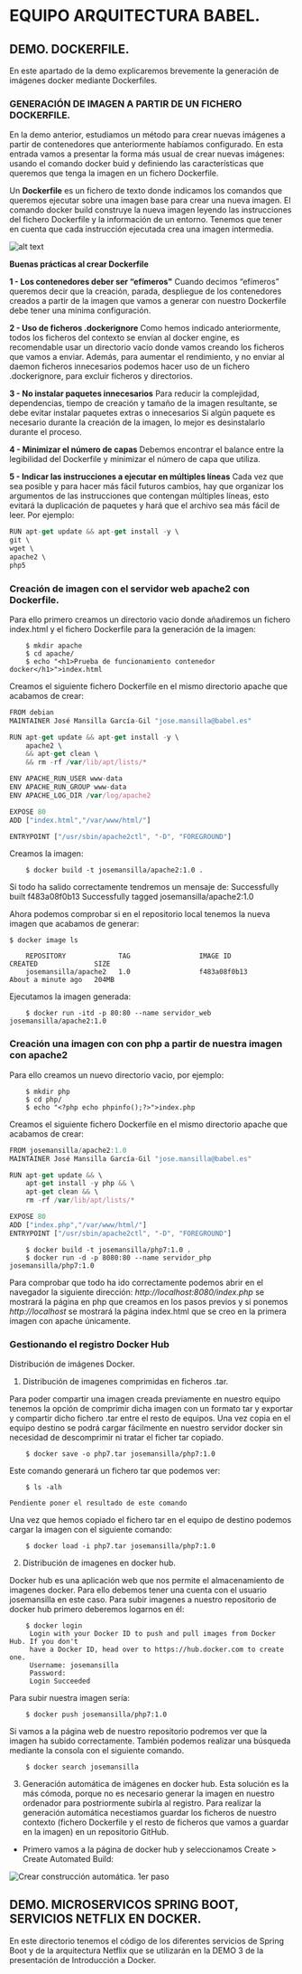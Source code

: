 # EQUIPO ARQUITECTURA BABEL. 

## DEMO. DOCKERFILE.
En este apartado de la demo explicaremos brevemente la generación de imágenes docker mediante Dockerfiles.

### GENERACIÓN DE IMAGEN A PARTIR DE UN FICHERO DOCKERFILE.

En la demo anterior, estudiamos un método para crear nuevas imágenes a partir de contenedores que anteriormente habíamos configurado. En esta entrada vamos a presentar la forma más usual de crear nuevas imágenes: usando el comando docker buid y definiendo las características que queremos que tenga la imagen en un fichero Dockerfile.

Un **Dockerfile** es un fichero de texto donde indicamos los comandos que queremos ejecutar sobre una imagen base para crear una nueva imagen. El comando docker build construye la nueva imagen leyendo las instrucciones del fichero Dockerfile y la información de un entorno. Tenemos que tener en cuenta que cada instrucción ejecutada crea una imagen intermedia.

![alt text](https://github.com/jmansiya/presentacion-docker-babel/blob/master/demo%20microservicios/dockerfile.png "DockerFile to image")

**Buenas prácticas al crear Dockerfile**

**1 - Los contenedores deber ser “efímeros"**
Cuando decimos “efímeros” queremos decir que la creación, parada, despliegue de los contenedores creados a partir de la imagen que vamos a generar con nuestro Dockerfile debe tener una mínima configuración.

**2 - Uso de ficheros .dockerignore**
Como hemos indicado anteriormente, todos los ficheros del contexto se envían al docker engine, es recomendable usar un directorio vacío donde vamos creando los ficheros que vamos a enviar. Además, para aumentar el rendimiento, y no enviar al daemon ficheros innecesarios podemos hacer uso de un fichero .dockerignore, para excluir ficheros y directorios.

**3 - No instalar paquetes innecesarios**
Para reducir la complejidad, dependencias, tiempo de creación y tamaño de la imagen resultante, se debe evitar instalar paquetes extras o innecesarios Si algún paquete es necesario durante la creación de la imagen, lo mejor es desinstalarlo durante el proceso.

**4 - Minimizar el número de capas**
Debemos encontrar el balance entre la legibilidad del Dockerfile y minimizar el número de capa que utiliza.

**5 - Indicar las instrucciones a ejecutar en múltiples líneas**
Cada vez que sea posible y para hacer más fácil futuros cambios, hay que organizar los argumentos de las instrucciones que contengan múltiples líneas, esto evitará la duplicación de paquetes y hará que el archivo sea más fácil de leer. Por ejemplo:

```javascript
RUN apt-get update && apt-get install -y \
git \
wget \
apache2 \
php5
```

### Creación de imagen con el servidor web apache2 con Dockerfile.

Para ello primero creamos un directorio vacio donde añadiremos un fichero index.html y el fichero Dockerfile para la generación de la imagen:

        $ mkdir apache
        $ cd apache/
        $ echo "<h1>Prueba de funcionamiento contenedor docker</h1>">index.html

Creamos el siguiente fichero Dockerfile en el mismo directorio apache que acabamos de crear:

```javascript
FROM debian
MAINTAINER José Mansilla García-Gil "jose.mansilla@babel.es"

RUN apt-get update && apt-get install -y \
    apache2 \
    && apt-get clean \
    && rm -rf /var/lib/apt/lists/*

ENV APACHE_RUN_USER www-data
ENV APACHE_RUN_GROUP www-data
ENV APACHE_LOG_DIR /var/log/apache2

EXPOSE 80
ADD ["index.html","/var/www/html/"]

ENTRYPOINT ["/usr/sbin/apache2ctl", "-D", "FOREGROUND"]
```

Creamos la imagen:

        $ docker build -t josemansilla/apache2:1.0 .

Si todo ha salido correctamente tendremos un mensaje de:
 Successfully built f483a08f0b13
 Successfully tagged josemansilla/apache2:1.0

Ahora podemos comprobar si en el repositorio local tenemos la nueva imagen que acabamos de generar:

    $ docker image ls
    
        REPOSITORY             TAG                 IMAGE ID            CREATED              SIZE
        josemansilla/apache2   1.0                 f483a08f0b13        About a minute ago   204MB

Ejecutamos la imagen generada:

        $ docker run -itd -p 80:80 --name servidor_web josemansilla/apache2:1.0


### Creación una imagen con con php a partir de nuestra imagen con apache2

Para ello creamos un nuevo directorio vacio, por ejemplo:

        $ mkdir php  
        $ cd php/
        $ echo "<?php echo phpinfo();?>">index.php

Creamos el siguiente fichero Dockerfile en el mismo directorio apache que acabamos de crear:

```javascript
FROM josemansilla/apache2:1.0
MAINTAINER José Mansilla García-Gil "jose.mansilla@babel.es"

RUN apt-get update && \
    apt-get install -y php && \
    apt-get clean && \
    rm -rf /var/lib/apt/lists/*

EXPOSE 80
ADD ["index.php","/var/www/html/"]
ENTRYPOINT ["/usr/sbin/apache2ctl", "-D", "FOREGROUND"]
```

        $ docker build -t josemansilla/php7:1.0 .
        $ docker run -d -p 8080:80 --name servidor_php josemansilla/php7:1.0

Para comprobar que todo ha ido correctamente podemos abrir en el navegador la siguiente dirección: *http://localhost:8080/index.php* se mostrará la página en php que creamos en los pasos previos y si ponemos *http://localhost* se mostrará la página index.html que se creo en la primera imagen con apache únicamente.


### Gestionando el registro Docker Hub

Distribución de imágenes Docker.

1. Distribución de imagenes comprimidas en ficheros .tar.

Para poder compartir una imagen creada previamente en nuestro equipo tenemos la opción de comprimir dicha imagen con un formato tar y exportar y compartir dicho fichero .tar entre el resto de equipos. Una vez copia en el equipo destino se podrá cargar fácilmente en nuestro servidor docker sin necesidad de descomprimir ni tratar el ficher tar copiado.

        $ docker save -o php7.tar josemansilla/php7:1.0

Este comando generará un fichero tar que podemos ver:

        $ ls -alh

`Pendiente poner el resultado de este comando` 

Una vez que hemos copiado el fichero tar en el equipo de destino podemos cargar la imagen con el siguiente comando:

        $ docker load -i php7.tar josemansilla/php7:1.0

2. Distribución de imagenes en docker hub.

Docker hub es una aplicación web que nos permite el almacenamiento de imagenes docker. Para ello debemos tener una cuenta con el usuario josemansilla en este caso.
Para subir imagenes a nuestro repositorio de docker hub primero deberemos logarnos en él:

        $ docker login
         Login with your Docker ID to push and pull images from Docker Hub. If you don't
         have a Docker ID, head over to https://hub.docker.com to create one.
         Username: josemansilla
         Password:
         Login Succeeded

Para subir nuestra imagen sería:

        $ docker push josemansilla/php7:1.0

Si vamos a la página web de nuestro repositorio podremos ver que la imagen ha subido correctamente.
También podemos realizar una búsqueda mediante la consola con el siguiente comando.

        $ docker search josemansilla

3. Generación automática de imágenes en docker hub.
Esta solución es la más cómoda, porque no es necesario generar la imagen en nuestro ordenador para postriormente subirla al registro. Para realizar la generación automática necestiamos guardar los ficheros de nuestro contexto (fichero Dockerfile y el resto de ficheros que vamos a guardar en la imagen) en un repositorio GitHub.

 - Primero vamos a la página de docker hub y seleccionamos Create >  Create Automated Build:

 ![Crear construcción automática. 1er paso](../imagenes/dockerhub1.jpg)

## DEMO. MICROSERVICOS SPRING BOOT, SERVICIOS NETFLIX EN DOCKER.
En este directorio tenemos el código de los diferentes servicios de Spring Boot y de la arquitectura Netflix que se utilizarán en la DEMO 3 de la presentación de Introducción a Docker.


